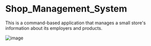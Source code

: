 # Shop_Management_System
This is a command-based application that manages a small store's information about its employers and products.


![image](https://github.com/ansh90378/Shop_Management_System/assets/78586456/c3e3a829-e87a-4e35-894c-4ea184aaa4a6)
